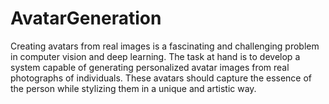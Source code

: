 # AvatarGeneration
Creating avatars from real images is a fascinating and challenging problem in computer vision and deep learning. The task at hand is to develop a system capable of generating personalized avatar images from real photographs of individuals. These avatars should capture the essence of the person while stylizing them in a unique and artistic way.
